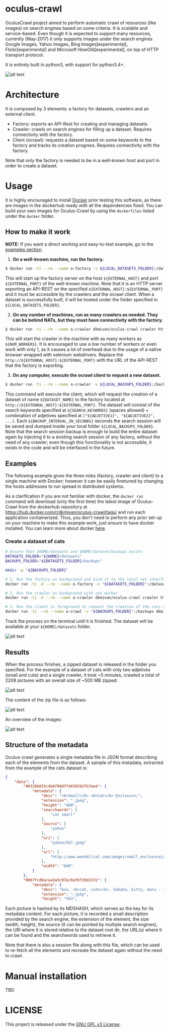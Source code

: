 # oculus-crawl
OculusCrawl project aimed to perform automatic crawl of resources (like images) on search engines based on some criteria. It is scalable and service-based. Even though it is expected to support many resources, currently (May-2017) it only supports images under the search engines Google Images, Yahoo Images, Bing Images[experimental], Flickr[experimental] and Microsoft HowOld[experimental], on top of HTTP transport protocol.

It is entirely built in python3, with support for python3.4+. 

![alt text][logo]

[logo]: https://github.com/ipazc/oculus-crawl/blob/master/oculus-crawl.jpeg "Oculus Crawl tool."

# Architecture

It is composed by 3 elements: a factory for datasets, crawlers and an external client.

 * Factory: exports an API-Rest for creating and managing datasets.
 * Crawler: crawls on search engines for filling up a dataset. Requires connectivity with the factory.
 * Client (ocrawl): requests a dataset based on some keywords to the factory and tracks its creation progress. Requires connectivity with the factory.

Note that only the factory is needed to be in a well-known host and port in order to create a dataset.

# Usage

It is highly encouraged to install [Docker](https://www.docker.com/) prior testing this software, as there are images in the dockerhub ready with all the dependencies fixed. You can build your own images for Oculus-Crawl by using the `dockerfiles` listed under the `docker` folder.

## How to make it work

**NOTE:** If you want a direct working and easy-to-test example, go to the [examples section](#examples).

1. **On a well-known machine, run the factory.**

```bash
$ docker run -ti --rm --name o-factory -v ${LOCAL_DATASETS_FOLDER}:/datasets -p ${EXTENRAL_HOST}:${EXTERNAL_PORT}:24005 dkmivan/oculus-crawl factory 0.0.0.0 -d /datasets/
```
This will start up the factory server on the host `${EXTERNAL_HOST}` and port `${EXTERNAL_PORT}` of the well-known machine. Note that it is an HTTP server exporting an API-REST on the specified `${EXTERNAL_HOST}:${EXTERNAL_PORT}` and it must be accessible by the crawlers and the ocrawl client. 
When a dataset is successfully built, it will be hosted under the folder specified in `${LOCAL_DATASETS_FOLDER}`. 


2. **On any number of machines, run as many crawlers as needed. They can be behind NATs, but they must have connectivity with the factory.**

```bash
$ docker run -ti --rm --name o-crawler dkmivan/oculus-crawl crawler http://${EXTENRAL_HOST}:${EXTERNAL_PORT} -w ${NUM_WORKERS}
```

This will start the crawler in the machine with as many workers as `${NUM_WORKERS}`. It is encouraged to use a low number of workers or even work with only 1, as it causes a lot of overhead due to the usage of a native browser wrapped with selenium webdrivers. Replace the `http://${EXTENRAL_HOST}:${EXTERNAL_PORT}` with the URL of the API-REST that the factory is exporting.


3. **On any computer, execute the ocrawl client to request a new dataset.**

```bash
$ docker run -ti --rm --name o-crawler -v ${LOCAL_BACKUPS_FOLDER}:/backups dkmivan/oculus-crawl ocrawl http://${EXTENRAL_HOST}:${EXTERNAL_PORT} -n ${DATASET_NAME} -s '${SEARCH_KEYWORDS}:["${ADJETIVE1}", "${ADJETIVE2}", ...]' -s '${SEARCH_KEYWORDS2}:[...]' -b /backups/ -t ${BACKUP_INTERVAL_IN_SECONDS}
```

This command will execute the client, which will request the creation of a dataset of name `${DATASET_NAME}` to the factory located at `http://${EXTENRAL_HOST}:${EXTERNAL_PORT}`. The dataset will consist of the search keywords specified at `${SEARCH_KEYWORDS}` (spaces allowed) + combination of adjetives specified at `["${ADJETIVE1}", "${ADJETIVE2}", ...]`. Each `${BACKUP_INTERVAL_IN_SECONDS}` seconds the search session will be saved and dumped inside your local folder `${LOCAL_BACKUPS_FOLDER}`. Note that the search session backup is enough to build the entire dataset again by injecting it to a existing search session of any factory, without the need of any crawler; even though this functionality is not accessible, it exists in the code and will be interfaced in the future.

## Examples

The following example gives the three roles (factory, crawler and client) to a single machine with Docker; however it can be easily finetuned by changing the hosts addresses to run spread in distributed systems. 

As a clarification if you are not familiar with docker, the `docker run` command will download (only the first time) the latest image of Oculus-Crawl from the dockerhub repository at https://hub.docker.com/r/dkmivan/oculus-crawl/tags/ and run each application containerized. Thus, you don't need to perform any prior set-up on your machine to make this example work, just ensure to have docker installed. You can learn more about docker [here](https://docs.docker.com/get-started/).

### Create a dataset of cats 

```bash
# Ensure that $HOME/datasets and $HOME/dataset/backups exists
DATASETS_FOLDER="${HOME}/datasets"
BACKUPS_FOLDER="${DATASETS_FOLDER}/backups"

mkdir -p "${BACKUPS_FOLDER}"

# 1. Run the factory on background and bind it to the local net interface from docker (172.17.0.1:24005).
docker run -ti -d --rm --name o-factory -v "${DATASETS_FOLDER}":/datasets -p 172.17.0.1:24005:24005 dkmivan/oculus-crawl factory 0.0.0.0 -d /datasets/

# 2. Run the crawler on background with one worker
docker run -ti -d --rm --name o-crawler dkmivan/oculus-crawl crawler http://172.17.0.1:24005 -w 1

# 3. Run the client in foreground to request the creation of the cats dataset and track its creation progress.
docker run -ti --rm --name o-crawl -v "${BACKUPS_FOLDER}":/backups dkmivan/oculus-crawl ocrawl http://172.17.0.1:24005 -n "cats_dataset_example" -s 'cat:["small", "cute"]' -b /backups/ -t 1
```

Track the process on the terminal until it is finished. The dataset will be available at your `${HOME}/datasets` folder.

![alt text][terminal result]

[terminal result]: https://github.com/ipazc/oculus-crawl/blob/master/ocrawl-client.jpeg "Oculus Crawl tool client output."

## Results

When the process finishes, a zipped dataset is released in the folder you specified. For the example of a dataset of cats with only two adjetives (small and cute) and a single crawler, it took ~5 minutes, crawled a total of 2208 pictures with an overall size of ~500 MB zipped:

![alt text][folder result1]

[folder result1]: https://github.com/ipazc/oculus-crawl/blob/master/ocrawl-result-folder1.jpeg "Oculus Crawl result."

The content of the zip file is as follows:

![alt text][folder result2]

[folder result2]: https://github.com/ipazc/oculus-crawl/blob/master/ocrawl-result-folder2.jpeg "Oculus Crawl result zip content."

An overview of the images:

![alt text][folder result3]

[folder result3]: https://github.com/ipazc/oculus-crawl/blob/master/ocrawl-result-folder3.jpeg "Oculus Crawl result zip content."

## Structure of the metadata

Oculus-crawl generates a single metadata file in JSON format describing each of the elements from the dataset. A sample of this metadata, extracted from the example of the cats dataset is:

```json
{
    "data": {
        "00320b035c4b6f99dffd436592fb7ee4": {
            "metadata": {
                "desc": "<b>Small</b> <b>Cat</b> Enclosure;",
                "extension": ".jpeg",
                "height": "480",
                "searchwords": [
                    "cat small"
                ],
                "source": [
                    "yahoo"
                ],
                "uri": [
                    "yahoo/927.jpeg"
                ],
                "url": [
                    "http://www.wendallcat.com/images/small_enclosureLg.jpg"
                ],
                "width": "640"
            }
        },
        "0067fcd6acaa3a5c97ec9af6f19d21fe": {
            "metadata": {
                "desc": "box, <b>cat, cute</b>, hahaha, kitty, maru - image #49308 on Favim.com;",
                "extension": ".jpeg",
                "height": "563",
```

Each picture is hashed by its MD5HASH, which serves as the key for its metadata content. For each picture, it is recorded a small description provided by the search engine, the extension of the element, the size (width, height), the source (it can be pointed by multiple search engines), the URI where it is stored relative to the dataset root dir, the URL(s) where it can be found and the searchwords used to retrieve it.

Note that there is also a session file along with this file, which can be used to re-fetch all the elements and recreate the dataset again without the need to crawl.


# Manual installation
TBD

# LICENSE
This project is released under the [GNU GPL v3 License](https://github.com/ipazc/oculus-crawl/blob/master/LICENSE).
